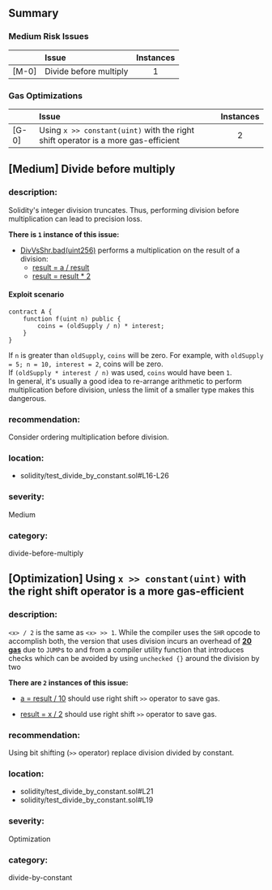 ## Summary 

### Medium Risk Issues

| |Issue|Instances|
|---|:---|:---:|
| [M-0] | Divide before multiply | 1 |


### Gas Optimizations

| |Issue|Instances|
|---|:---|:---:|
| [G-0] | Using `x >> constant(uint)` with the right shift operator is a more gas-efficient | 2 |



## [Medium] Divide before multiply

### description:
Solidity's integer division truncates. Thus, performing division before multiplication can lead to precision loss.

**There is `1` instance of this issue:**

- [DivVsShr.bad(uint256)](solidity/test_divide_by_constant.sol#L16-L26) performs a multiplication on the result of a division:
	- [result = a / result](solidity/test_divide_by_constant.sol#L22)
	- [result = result * 2](solidity/test_divide_by_constant.sol#L23)

#### Exploit scenario

```solidity
contract A {
	function f(uint n) public {
        coins = (oldSupply / n) * interest;
    }
}
```
If `n` is greater than `oldSupply`, `coins` will be zero. For example, with `oldSupply = 5; n = 10, interest = 2`, coins will be zero.  
If `(oldSupply * interest / n)` was used, `coins` would have been `1`.   
In general, it's usually a good idea to re-arrange arithmetic to perform multiplication before division, unless the limit of a smaller type makes this dangerous.

### recommendation:
Consider ordering multiplication before division.

### location:
- solidity/test_divide_by_constant.sol#L16-L26

### severity:
Medium

### category:
divide-before-multiply

## [Optimization] Using `x >> constant(uint)` with the right shift operator is a more gas-efficient

### description:

`<x> / 2` is the same as `<x> >> 1`. While the compiler uses the `SHR` opcode to accomplish both, the version that uses division incurs an overhead of [**20 gas**](https://gist.github.com/0xxfu/84e3727f28e01f9b628836d5bf55d0cc) due to `JUMP`s to and from a compiler utility function that introduces checks which can be avoided by using `unchecked {}` around the division by two



**There are `2` instances of this issue:**

- [a = result / 10](solidity/test_divide_by_constant.sol#L21) should use right shift `>>` operator to save gas.

- [result = x / 2](solidity/test_divide_by_constant.sol#L19) should use right shift `>>` operator to save gas.


### recommendation:

Using bit shifting (`>>` operator) replace division divided by constant.


### location:
- solidity/test_divide_by_constant.sol#L21
- solidity/test_divide_by_constant.sol#L19

### severity:
Optimization

### category:
divide-by-constant
